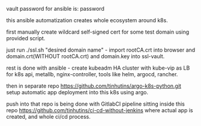 vault password for ansible is: password

this ansible automatization creates whole ecosystem around k8s.

first manually create wildcard self-signed cert for some test domain using provided script.

just run ./ssl.sh "desired domain name" - import rootCA.crt into browser and domain.crt(WITHOUT rootCA.crt) and domain.key into ssl-vault.

rest is done with ansible - create kubeadm HA cluster with kube-vip as LB for k8s api, metallb, nginx-controller, tools like helm, argocd, rancher.

then in separate repo https://github.com/tinhutins/argo-k8s-python.git  setup automatic app deployment into this k8s using argo.

push into that repo is being done with GitlabCI pipeline sitting inside this repo https://github.com/tinhutins/ci-cd-without-jenkins where actual app is created, and whole ci/cd process.
